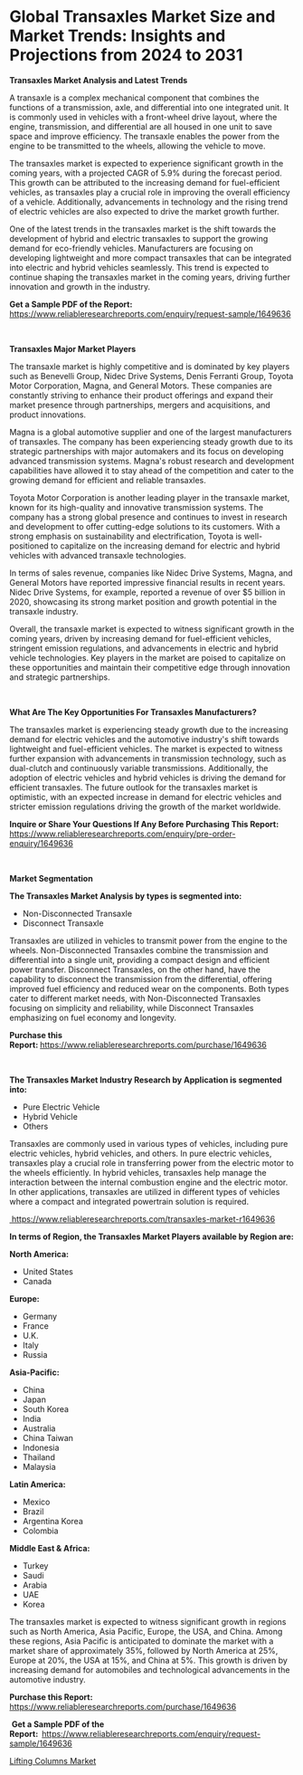 <p><h1>Global Transaxles Market Size and Market Trends: Insights and Projections from 2024 to 2031</h1></p><p><strong>Transaxles Market Analysis and Latest Trends</strong></p>
<p><p>A transaxle is a complex mechanical component that combines the functions of a transmission, axle, and differential into one integrated unit. It is commonly used in vehicles with a front-wheel drive layout, where the engine, transmission, and differential are all housed in one unit to save space and improve efficiency. The transaxle enables the power from the engine to be transmitted to the wheels, allowing the vehicle to move.</p><p>The transaxles market is expected to experience significant growth in the coming years, with a projected CAGR of 5.9% during the forecast period. This growth can be attributed to the increasing demand for fuel-efficient vehicles, as transaxles play a crucial role in improving the overall efficiency of a vehicle. Additionally, advancements in technology and the rising trend of electric vehicles are also expected to drive the market growth further.</p><p>One of the latest trends in the transaxles market is the shift towards the development of hybrid and electric transaxles to support the growing demand for eco-friendly vehicles. Manufacturers are focusing on developing lightweight and more compact transaxles that can be integrated into electric and hybrid vehicles seamlessly. This trend is expected to continue shaping the transaxles market in the coming years, driving further innovation and growth in the industry.</p></p>
<p><strong>Get a Sample PDF of the Report:&nbsp;</strong> <a href="https://www.reliableresearchreports.com/enquiry/request-sample/1649636">https://www.reliableresearchreports.com/enquiry/request-sample/1649636</a></p>
<p>&nbsp;</p>
<p><strong>Transaxles Major Market Players</strong></p>
<p><p>The transaxle market is highly competitive and is dominated by key players such as Benevelli Group, Nidec Drive Systems, Denis Ferranti Group, Toyota Motor Corporation, Magna, and General Motors. These companies are constantly striving to enhance their product offerings and expand their market presence through partnerships, mergers and acquisitions, and product innovations.</p><p>Magna is a global automotive supplier and one of the largest manufacturers of transaxles. The company has been experiencing steady growth due to its strategic partnerships with major automakers and its focus on developing advanced transmission systems. Magna's robust research and development capabilities have allowed it to stay ahead of the competition and cater to the growing demand for efficient and reliable transaxles.</p><p>Toyota Motor Corporation is another leading player in the transaxle market, known for its high-quality and innovative transmission systems. The company has a strong global presence and continues to invest in research and development to offer cutting-edge solutions to its customers. With a strong emphasis on sustainability and electrification, Toyota is well-positioned to capitalize on the increasing demand for electric and hybrid vehicles with advanced transaxle technologies.</p><p>In terms of sales revenue, companies like Nidec Drive Systems, Magna, and General Motors have reported impressive financial results in recent years. Nidec Drive Systems, for example, reported a revenue of over $5 billion in 2020, showcasing its strong market position and growth potential in the transaxle industry.</p><p>Overall, the transaxle market is expected to witness significant growth in the coming years, driven by increasing demand for fuel-efficient vehicles, stringent emission regulations, and advancements in electric and hybrid vehicle technologies. Key players in the market are poised to capitalize on these opportunities and maintain their competitive edge through innovation and strategic partnerships.</p></p>
<p>&nbsp;</p>
<p><strong>What Are The Key Opportunities For Transaxles Manufacturers?</strong></p>
<p><p>The transaxles market is experiencing steady growth due to the increasing demand for electric vehicles and the automotive industry's shift towards lightweight and fuel-efficient vehicles. The market is expected to witness further expansion with advancements in transmission technology, such as dual-clutch and continuously variable transmissions. Additionally, the adoption of electric vehicles and hybrid vehicles is driving the demand for efficient transaxles. The future outlook for the transaxles market is optimistic, with an expected increase in demand for electric vehicles and stricter emission regulations driving the growth of the market worldwide.</p></p>
<p><strong>Inquire or Share Your Questions If Any Before Purchasing This Report:</strong> <a href="https://www.reliableresearchreports.com/enquiry/pre-order-enquiry/1649636">https://www.reliableresearchreports.com/enquiry/pre-order-enquiry/1649636</a></p>
<p>&nbsp;</p>
<p><strong>Market Segmentation</strong></p>
<p><strong>The Transaxles Market Analysis by types is segmented into:</strong></p>
<p><ul><li>Non-Disconnected Transaxle</li><li>Disconnect Transaxle</li></ul></p>
<p><p>Transaxles are utilized in vehicles to transmit power from the engine to the wheels. Non-Disconnected Transaxles combine the transmission and differential into a single unit, providing a compact design and efficient power transfer. Disconnect Transaxles, on the other hand, have the capability to disconnect the transmission from the differential, offering improved fuel efficiency and reduced wear on the components. Both types cater to different market needs, with Non-Disconnected Transaxles focusing on simplicity and reliability, while Disconnect Transaxles emphasizing on fuel economy and longevity.</p></p>
<p><strong>Purchase this Report:&nbsp;</strong><a href="https://www.reliableresearchreports.com/purchase/1649636">https://www.reliableresearchreports.com/purchase/1649636</a></p>
<p>&nbsp;</p>
<p><strong>The Transaxles Market Industry Research by Application is segmented into:</strong></p>
<p><ul><li>Pure Electric Vehicle</li><li>Hybrid Vehicle</li><li>Others</li></ul></p>
<p><p>Transaxles are commonly used in various types of vehicles, including pure electric vehicles, hybrid vehicles, and others. In pure electric vehicles, transaxles play a crucial role in transferring power from the electric motor to the wheels efficiently. In hybrid vehicles, transaxles help manage the interaction between the internal combustion engine and the electric motor. In other applications, transaxles are utilized in different types of vehicles where a compact and integrated powertrain solution is required.</p></p>
<p><a href="https://www.reliableresearchreports.com/transaxles-market-r1649636">&nbsp;https://www.reliableresearchreports.com/transaxles-market-r1649636</a></p>
<p><strong>In terms of Region, the Transaxles Market Players available by Region are:</strong></p>
<p>
    <p> <strong> North America: </strong>
        <ul>
            <li>United States</li>
            <li>Canada</li>
        </ul>
        </p> 
    <p> <strong> Europe: </strong>
        <ul>
            <li>Germany</li>
            <li>France</li>
            <li>U.K.</li>
            <li>Italy</li>
            <li>Russia</li>
        </ul>
        </p> 
    <p> <strong> Asia-Pacific: </strong>
        <ul>
            <li>China</li>
            <li>Japan</li>
            <li>South Korea</li>
            <li>India</li>
            <li>Australia</li>
            <li>China Taiwan</li>
            <li>Indonesia</li>
            <li>Thailand</li>
            <li>Malaysia</li>
        </ul>
        </p> 
    <p> <strong> Latin America: </strong>
        <ul>
            <li>Mexico</li>
            <li>Brazil</li>
            <li>Argentina Korea</li>
            <li>Colombia</li>
        </ul>
        </p> 
    <p> <strong> Middle East & Africa: </strong>
        <ul>
            <li>Turkey</li>
            <li>Saudi</li>
            <li>Arabia</li>
            <li>UAE</li>
            <li>Korea</li>
        </ul>
    </p>
    </p>
<p><p>The transaxles market is expected to witness significant growth in regions such as North America, Asia Pacific, Europe, the USA, and China. Among these regions, Asia Pacific is anticipated to dominate the market with a market share of approximately 35%, followed by North America at 25%, Europe at 20%, the USA at 15%, and China at 5%. This growth is driven by increasing demand for automobiles and technological advancements in the automotive industry.</p></p>
<p><strong>Purchase this Report: </strong><a href="https://www.reliableresearchreports.com/purchase/1649636">https://www.reliableresearchreports.com/purchase/1649636</a></p>
<p>&nbsp;<strong>Get a Sample PDF of the Report:&nbsp;&nbsp;</strong><a href="https://www.reliableresearchreports.com/enquiry/request-sample/1649636">https://www.reliableresearchreports.com/enquiry/request-sample/1649636</a></p>
<p><strong></strong></p>
<p><p><a href="https://meowing-canidae-761.notion.site/Lifting-Columns-Market-Size-Reveals-the-Best-Marketing-Channels-In-Global-Industry-6699bb0a47ed4c2893f705928fcf1e82">Lifting Columns Market</a></p></p>